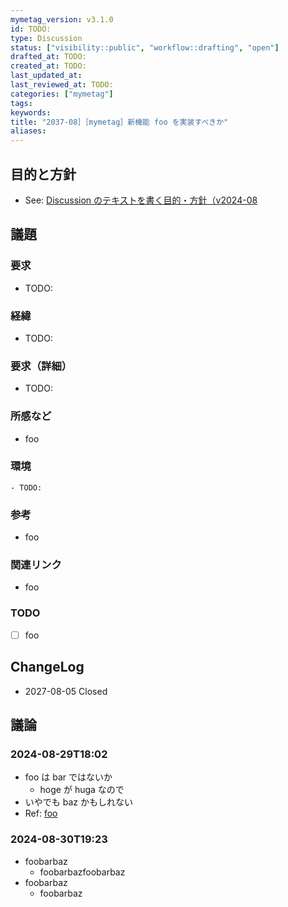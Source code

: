 ```yaml
---
mymetag_version: v3.1.0
id: TODO:
type: Discussion
status: ["visibility::public", "workflow::drafting", "open"]
drafted_at: TODO:
created_at: TODO:
last_updated_at:
last_reviewed_at: TODO:
categories: ["mymetag"]
tags:
keywords:
title: "2037-08］［mymetag］新機能 foo を実装すべきか"
aliases:
---
```


## 目的と方針

- See: [Discussion のテキストを書く目的・方針（v2024-08](./TODO:.md)

## 議題

### 要求

- TODO:

### 経緯

- TODO:

### 要求（詳細）

- TODO:

### 所感など

- foo

### 環境

```console
- TODO:
```

### 参考

- foo

### 関連リンク

- foo

### TODO

- [ ] foo

## ChangeLog

- 2027-08-05 Closed

## 議論

### 2024-08-29T18:02

- foo は bar ではないか
    - hoge が huga なので
- いやでも baz かもしれない
- Ref: [foo](foo)

### 2024-08-30T19:23

- foobarbaz
    - foobarbazfoobarbaz
- foobarbaz
    - foobarbaz
